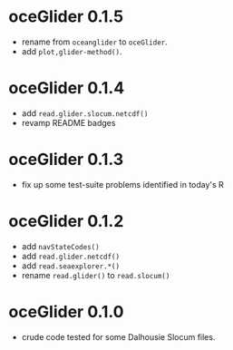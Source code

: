# oceGlider 0.1.5

* rename from `oceanglider` to `oceGlider`.
* add `plot,glider-method()`.

# oceGlider 0.1.4

* add `read.glider.slocum.netcdf()`
* revamp README badges

# oceGlider 0.1.3

* fix up some test-suite problems identified in today's R

# oceGlider 0.1.2

* add `navStateCodes()`
* add `read.glider.netcdf()`
* add `read.seaexplorer.*()`
* rename `read.glider()` to `read.slocum()`

# oceGlider 0.1.0

* crude code tested for some Dalhousie Slocum files.
